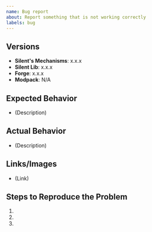 ```yaml
---
name: Bug report
about: Report something that is not working correctly
labels: bug
---
```


## Versions
<!-- Include versions affected by the issue (actual version number, do not use "latest"). -->

- **Silent's Mechanisms**: x.x.x
- **Silent Lib**: x.x.x
- **Forge**: x.x.x
- **Modpack**: N/A

## Expected Behavior
<!-- What do you expect to happen in this case? -->

- (Description)

## Actual Behavior
<!-- What actually happens? Give as much detail as possible. -->

- (Description)

## Links/Images
<!-- Links to crash reports, logs, images, videos, or related issues, if appropriate. -->
<!-- Do not paste the contents of the crash report here. Upload to Gist, Dropbox, Pastebin, or wherever you can. -->

- (Link)

## Steps to Reproduce the Problem
<!-- How to make the issue happen? -->

1.
2.
3.
